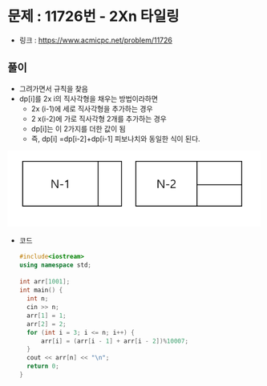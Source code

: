 # 문제 : 11726번 - 2Xn 타일링

* 링크 : https://www.acmicpc.net/problem/11726

## 풀이

* 그려가면서 규칙을 찾음
* dp[i]를 2x i의 직사각형을 채우는 방법이라하면
  * 2x (i-1)에 세로 직사각형을 추가하는 경우
  * 2 x(i-2)에 가로 직사각형 2개를 추가하는 경우 
  * dp[i]는 이 2가지를 더한 값이 됨
  * 즉, dp[i] =dp[i-2]+dp[i-1] 피보나치와 동일한 식이 된다.

![](./2xn.png)

* 코드

  ```c++
  #include<iostream>
  using namespace std;
  
  int arr[1001];
  int main() {
  	int n;
  	cin >> n;
  	arr[1] = 1;
  	arr[2] = 2;
  	for (int i = 3; i <= n; i++) {
  		arr[i] = (arr[i - 1] + arr[i - 2])%10007;
  	}
  	cout << arr[n] << "\n";
  	return 0;
  }
  
  ```

  